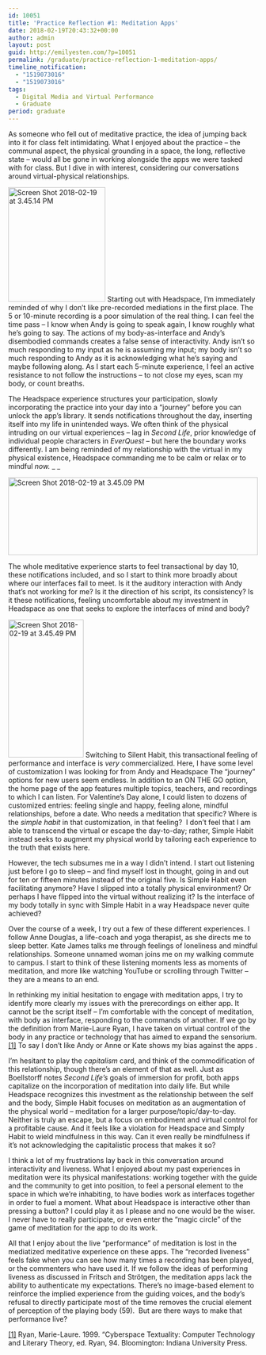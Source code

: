 ```yaml
---
id: 10051
title: 'Practice Reflection #1: Meditation Apps'
date: 2018-02-19T20:43:32+00:00
author: admin
layout: post
guid: http://emilyesten.com/?p=10051
permalink: /graduate/practice-reflection-1-meditation-apps/
timeline_notification:
  - "1519073016"
  - "1519073016"
tags:
  - Digital Media and Virtual Performance
  - Graduate
period: graduate
---
```

As someone who fell out of meditative practice, the idea of jumping back into it for class felt intimidating. What I enjoyed about the practice – the communal aspect, the physical grounding in a space, the long, reflective state – would all be gone in working alongside the apps we were tasked with for class. But I dive in with interest, considering our conversations around virtual-physical relationships.

<img class="  wp-image-10057 alignleft" src="https://i1.wp.com/emilyesten.com/wp-content/uploads/2018/02/screen-shot-2018-02-19-at-3-45-14-pm.png?resize=196%2C231" alt="Screen Shot 2018-02-19 at 3.45.14 PM" width="196" height="231" srcset="https://i1.wp.com/emilyesten.com/wp-content/uploads/2018/02/screen-shot-2018-02-19-at-3-45-14-pm.png?w=600&ssl=1 600w, https://i1.wp.com/emilyesten.com/wp-content/uploads/2018/02/screen-shot-2018-02-19-at-3-45-14-pm.png?resize=254%2C300&ssl=1 254w" sizes="(max-width: 196px) 100vw, 196px" data-recalc-dims="1" /> Starting out with Headspace, I&#8217;m immediately reminded of why I don&#8217;t like pre-recorded mediations in the first place. The 5 or 10-minute recording is a poor simulation of the real thing. I can feel the time pass &#8211; I know when Andy is going to speak again, I know roughly what he&#8217;s going to say. The actions of my body-as-interface and Andy&#8217;s disembodied commands creates a false sense of interactivity. Andy isn&#8217;t so much responding to my input as he is assuming my input; my body isn&#8217;t so much responding to Andy as it is acknowledging what he&#8217;s saying and maybe following along. As I start each 5-minute experience, I feel an active resistance to not follow the instructions – to not close my eyes, scan my body, or count breaths.

The Headspace experience structures your participation, slowly incorporating the practice into your day into a &#8220;journey&#8221; before you can unlock the app&#8217;s library. It sends notifications throughout the day, inserting itself into my life in unintended ways. We often think of the physical intruding on our virtual experiences – lag in _Second Life_, prior knowledge of individual people characters in _EverQuest_ – but here the boundary works differently. I am being reminded of my relationship with the virtual in my physical existence, Headspace commanding me to be calm or relax or to mindful _now._ _ _

<img class="  wp-image-10056 aligncenter" src="https://i2.wp.com/emilyesten.com/wp-content/uploads/2018/02/screen-shot-2018-02-19-at-3-45-09-pm.png?resize=504%2C157" alt="Screen Shot 2018-02-19 at 3.45.09 PM" width="504" height="157" srcset="https://i2.wp.com/emilyesten.com/wp-content/uploads/2018/02/screen-shot-2018-02-19-at-3-45-09-pm.png?w=1422&ssl=1 1422w, https://i2.wp.com/emilyesten.com/wp-content/uploads/2018/02/screen-shot-2018-02-19-at-3-45-09-pm.png?resize=300%2C94&ssl=1 300w, https://i2.wp.com/emilyesten.com/wp-content/uploads/2018/02/screen-shot-2018-02-19-at-3-45-09-pm.png?resize=768%2C240&ssl=1 768w, https://i2.wp.com/emilyesten.com/wp-content/uploads/2018/02/screen-shot-2018-02-19-at-3-45-09-pm.png?resize=1024%2C320&ssl=1 1024w" sizes="(max-width: 504px) 100vw, 504px" data-recalc-dims="1" />

The whole meditative experience starts to feel transactional by day 10, these notifications included, and so I start to think more broadly about where our interfaces fail to meet. Is it the auditory interaction with Andy that&#8217;s not working for me? Is it the direction of his script, its consistency? Is it these notifications, feeling uncomfortable about my investment in Headspace as one that seeks to explore the interfaces of mind and body?

<img class="  wp-image-10058 alignright" src="https://i2.wp.com/emilyesten.com/wp-content/uploads/2018/02/screen-shot-2018-02-19-at-3-45-49-pm.png?resize=152%2C278" alt="Screen Shot 2018-02-19 at 3.45.49 PM" width="152" height="278" srcset="https://i2.wp.com/emilyesten.com/wp-content/uploads/2018/02/screen-shot-2018-02-19-at-3-45-49-pm.png?w=588&ssl=1 588w, https://i2.wp.com/emilyesten.com/wp-content/uploads/2018/02/screen-shot-2018-02-19-at-3-45-49-pm.png?resize=164%2C300&ssl=1 164w, https://i2.wp.com/emilyesten.com/wp-content/uploads/2018/02/screen-shot-2018-02-19-at-3-45-49-pm.png?resize=559%2C1024&ssl=1 559w" sizes="(max-width: 152px) 100vw, 152px" data-recalc-dims="1" /> Switching to Silent Habit, this transactional feeling of performance and interface is _very_ commercialized. Here, I have some level of customization I was looking for from Andy and Headspace The &#8220;journey&#8221; options for new users seem endless. In addition to an ON THE GO option, the home page of the app features multiple topics, teachers, and recordings to which I can listen. For Valentine&#8217;s Day alone, I could listen to dozens of customized entries: feeling single and happy, feeling alone, mindful relationships, before a date. Who needs a meditation that specific? Where is the _simple habit_ in that customization, in that feeling?  I don&#8217;t feel that I am able to transcend the virtual or escape the day-to-day; rather, Simple Habit instead seeks to augment my physical world by tailoring each experience to the truth that exists here.

However, the tech subsumes me in a way I didn&#8217;t intend. I start out listening just before I go to sleep – and find myself lost in thought, going in and out for ten or fifteen minutes instead of the original five. Is Simple Habit even facilitating anymore? Have I slipped into a totally physical environment? Or perhaps I have flipped into the virtual without realizing it? Is the interface of my body totally in sync with Simple Habit in a way Headspace never quite achieved?

Over the course of a week, I try out a few of these different experiences. I follow Anne Douglas, a life-coach and yoga therapist, as she directs me to sleep better. Kate James talks me through feelings of loneliness and mindful relationships. Someone unnamed woman joins me on my walking commute to campus. I start to think of these listening moments less as moments of meditation, and more like watching YouTube or scrolling through Twitter – they are a means to an end.

In rethinking my initial hesitation to engage with meditation apps, I try to identify more clearly my issues with the prerecordings on either app. It cannot be the script itself – I&#8217;m comfortable with the concept of meditation, with body as interface, responding to the commands of another. If we go by the definition from Marie-Laure Ryan, I have taken on virtual control of the body in any practice or technology that has aimed to expand the sensorium.<a href="#_ftn1" name="_ftnref1">[1]</a> To say I don&#8217;t like Andy or Anne or Kate shows my bias against the apps .

I&#8217;m hesitant to play the _capitalism_ card, and think of the commodification of this relationship, though there&#8217;s an element of that as well. Just as Boellstorff notes _Second Life&#8217;s_ goals of immersion for profit, both apps capitalize on the incorporation of meditation into daily life. But while Headspace recognizes this investment as the relationship between the self and the body, Simple Habit focuses on meditation as an augmentation of the physical world – meditation for a larger purpose/topic/day-to-day. Neither is truly an escape, but a focus on embodiment and virtual control for a profitable cause. And it feels like a violation for Headspace and Simply Habit to wield mindfulness in this way. Can it even really be mindfulness if it&#8217;s not acknowledging the capitalistic process that makes it so?

I think a lot of my frustrations lay back in this conversation around interactivity and liveness. What I enjoyed about my past experiences in meditation were its physical manifestations: working together with the guide and the community to get into position, to feel a personal element to the space in which we&#8217;re inhabiting, to have bodies work as interfaces together in order to fuel a moment. What about Headspace is interactive other than pressing a button? I could play it as I please and no one would be the wiser. I never have to really participate, or even enter the &#8220;magic circle&#8221; of the game of meditation for the app to do its work.

All that I enjoy about the live &#8220;performance&#8221; of meditation is lost in the mediatized meditative experience on these apps. The &#8220;recorded liveness&#8221; feels fake when you can see how many times a recording has been played, or the commenters who have used it. If we follow the ideas of performing liveness as discussed in Fritsch and Strötgen, the meditation apps lack the ability to authenticate my expectations. There&#8217;s no image-based element to reinforce the implied experience from the guiding voices, and the body&#8217;s refusal to directly participate most of the time removes the crucial element of perception of the playing body (59).  But are there ways to make that performance live?

<a href="#_ftnref1" name="_ftn1">[1]</a> Ryan, Marie-Laure. 1999. &#8220;Cyberspace Textuality: Computer Technology and Literary Theory, ed. Ryan, 94. Bloomington: Indiana University Press.
